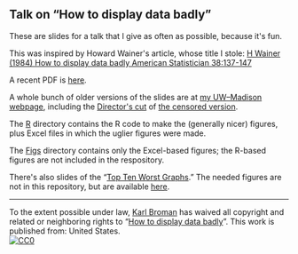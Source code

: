 ## Talk on &ldquo;How to display data badly&rdquo;


These are slides for a talk that I give as often as possible, because
it's fun.

This was inspired by Howard Wainer's article, whose title I stole:
[H Wainer (1984) How to display data badly American Statistician
38:137-147](http://www.rci.rutgers.edu/~roos/Courses/grstat502/wainer.pdf)


A recent PDF is
[here](http://www.biostat.wisc.edu/~kbroman/presentations/graphs2013.pdf).

A whole bunch of older versions of the slides are at
[my UW&ndash;Madison webpage](http://www.biostat.wisc.edu/~kbroman/presentations/]),
including the
[Director's cut](http://www.biostat.wisc.edu/~kbroman/presentations/graphs_mac.ppt)
of
[the censored version](http://kbroman.wordpress.com/2012/11/21/the-hopkins-sph-logo-part-2/).

The [R](https://github.com/kbroman/Talk_Graphs/tree/master/R)
directory contains the R code to make the (generally nicer) figures,
plus Excel files in which the uglier figures were made.

The [Figs](https://github.com/kbroman/Talk_Graphs/tree/master/Figs)
directory contains only the Excel-based figures; the R-based figures
are not included in the respository.

There's also slides of the
&ldquo;[Top Ten Worst Graphs](http://www.biostat.wisc.edu/~kbroman/topten_worstgraphs).&rdquo;
The needed figures are not in this repository, but are available
[here](http://www.biostat.wisc.edu/~kbroman/topten_worstgraphs/TopTenWorstGraphs.zip).

   <hr/>

To the extent possible under law,
[Karl Broman](http://github.com/kbroman)
has waived all copyright and related or neighboring rights to
&ldquo;[How to display data badly](http://github.com/kbroman/Talk_Graphs)&rdquo;.
This work is published from: United States.
<br/>
[![CC0](http://i.creativecommons.org/p/zero/1.0/88x31.png)](http://creativecommons.org/publicdomain/zero/1.0/)
